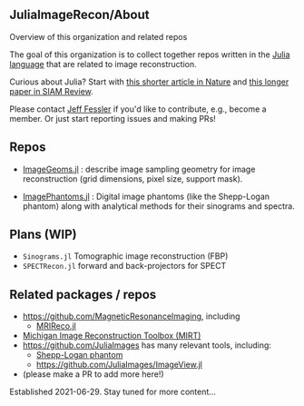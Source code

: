 ## JuliaImageRecon/About
Overview of this organization and related repos

The goal of this organization is to collect together repos written in the
[Julia language](https://julialang.org/)
that are related to image reconstruction.

Curious about Julia?
Start with
[this shorter article in Nature](http://doi.org/10.1038/d41586-019-02310-3)
and
[this longer paper in SIAM Review](http://doi.org/10.1137/141000671).

Please contact
[Jeff Fessler](https://web.eecs.umich.edu/~fessler)
if you'd like to contribute,
e.g., become a member.
Or just start reporting issues and making PRs!

## Repos

* [ImageGeoms.jl](https://github.com/JuliaImageRecon/ImageGeoms.jl) :
  describe image sampling geometry for image reconstruction
  (grid dimensions, pixel size, support mask).

* [ImagePhantoms.jl](https://github.com/JuliaImageRecon/ImagePhantoms.jl) :
  Digital image phantoms (like the Shepp-Logan phantom)
  along with analytical methods for their sinograms and spectra.
  
## Plans (WIP)

* `Sinograms.jl` Tomographic image reconstruction (FBP)
* `SPECTRecon.jl` forward and back-projectors for SPECT

## Related packages / repos

* https://github.com/MagneticResonanceImaging, including
  * [MRIReco.jl](https://github.com/MagneticResonanceImaging/MRIReco.jl)
* [Michigan Image Reconstruction Toolbox (MIRT)](https://github.com/JeffFessler/MIRT.jl)
* https://github.com/JuliaImages has many relevant tools, including:
  * [Shepp-Logan phantom](https://juliaimages.org/stable/function_reference/#Images.shepp_logan)
  * https://github.com/JuliaImages/ImageView.jl
* (please make a PR to add more here!)

Established 2021-06-29.  Stay tuned for more content...
